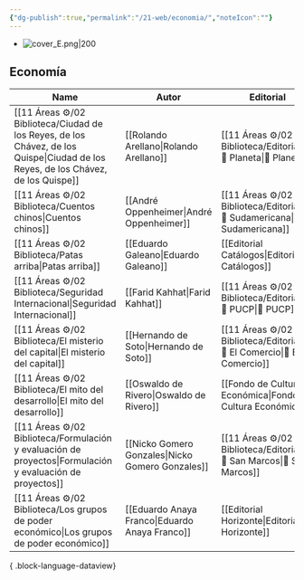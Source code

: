 ```yaml
---
{"dg-publish":true,"permalink":"/21-web/economia/","noteIcon":""}
---
```


- ![cover_E.png|200](/img/user/11%20%C3%81reas%20%E2%9A%99/02%20Biblioteca/%F0%9F%92%BE%20Adjuntos/cover_E.png)
## Economía
| Name                                                                                                                                 | Autor                                            | Editorial                                                                    |
| ------------------------------------------------------------------------------------------------------------------------------------ | ------------------------------------------------ | ---------------------------------------------------------------------------- |
| [[11 Áreas ⚙/02 Biblioteca/Ciudad de los Reyes, de los Chávez, de los Quispe\|Ciudad de los Reyes, de los Chávez, de los Quispe]] | [[Rolando Arellano\|Rolando Arellano]]           | [[11 Áreas ⚙/02 Biblioteca/Editoriales/📔 Planeta\|📔 Planeta]]           |
| [[11 Áreas ⚙/02 Biblioteca/Cuentos chinos\|Cuentos chinos]]                                                                       | [[André Oppenheimer\|André Oppenheimer]]         | [[11 Áreas ⚙/02 Biblioteca/Editoriales/📔 Sudamericana\|📔 Sudamericana]] |
| [[11 Áreas ⚙/02 Biblioteca/Patas arriba\|Patas arriba]]                                                                           | [[Eduardo Galeano\|Eduardo Galeano]]             | [[Editorial Catálogos\|Editorial Catálogos]]                                 |
| [[11 Áreas ⚙/02 Biblioteca/Seguridad Internacional\|Seguridad Internacional]]                                                     | [[Farid Kahhat\|Farid Kahhat]]                   | [[11 Áreas ⚙/02 Biblioteca/Editoriales/📔 PUCP\|📔 PUCP]]                 |
| [[11 Áreas ⚙/02 Biblioteca/El misterio del capital\|El misterio del capital]]                                                     | [[Hernando de Soto\|Hernando de Soto]]           | [[11 Áreas ⚙/02 Biblioteca/Editoriales/📔 El Comercio\|📔 El Comercio]]   |
| [[11 Áreas ⚙/02 Biblioteca/El mito del desarrollo\|El mito del desarrollo]]                                                       | [[Oswaldo de Rivero\|Oswaldo de Rivero]]         | [[Fondo de Cultura Económica\|Fondo de Cultura Económica]]                   |
| [[11 Áreas ⚙/02 Biblioteca/Formulación y evaluación de proyectos\|Formulación y evaluación de proyectos]]                         | [[Nicko Gomero Gonzales\|Nicko Gomero Gonzales]] | [[11 Áreas ⚙/02 Biblioteca/Editoriales/📔 San Marcos\|📔 San Marcos]]     |
| [[11 Áreas ⚙/02 Biblioteca/Los grupos de poder económico\|Los grupos de poder económico]]                                         | [[Eduardo Anaya Franco\|Eduardo Anaya Franco]]   | [[Editorial Horizonte\|Editorial Horizonte]]                                 |

{ .block-language-dataview}